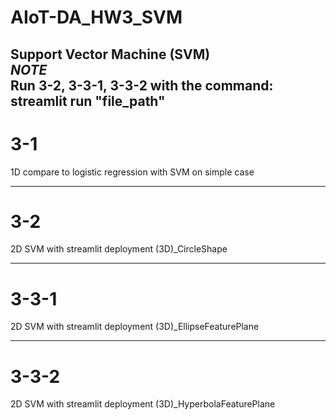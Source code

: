 # AIoT-DA_HW3_SVM
Support Vector Machine (SVM)  
*NOTE*  
Run 3-2, 3-3-1, 3-3-2 with the command: streamlit run "file_path"  
-----------------
# 3-1
1D compare to  logistic regression with SVM on simple case  

-----------------
# 3-2
2D SVM with streamlit deployment (3D)_CircleShape  

-----------------
# 3-3-1
2D SVM with streamlit deployment (3D)_EllipseFeaturePlane  

-----------------
# 3-3-2
2D SVM with streamlit deployment (3D)_HyperbolaFeaturePlane  
